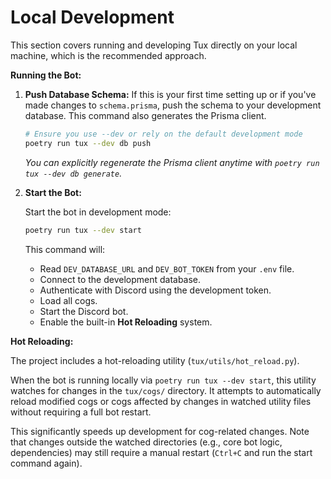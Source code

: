 # Local Development

This section covers running and developing Tux directly on your local machine, which is the recommended approach.

**Running the Bot:**

1. **Push Database Schema:**
    If this is your first time setting up or if you've made changes to `schema.prisma`, push the schema to your development database. This command also generates the Prisma client.

    ```bash
    # Ensure you use --dev or rely on the default development mode
    poetry run tux --dev db push
    ```

    *You can explicitly regenerate the Prisma client anytime with `poetry run tux --dev db generate`.*

2. **Start the Bot:**

    Start the bot in development mode:

    ```bash
    poetry run tux --dev start
    ```

    This command will:
    * Read `DEV_DATABASE_URL` and `DEV_BOT_TOKEN` from your `.env` file.
    * Connect to the development database.
    * Authenticate with Discord using the development token.
    * Load all cogs.
    * Start the Discord bot.
    * Enable the built-in **Hot Reloading** system.

**Hot Reloading:**

The project includes a hot-reloading utility (`tux/utils/hot_reload.py`).

When the bot is running locally via `poetry run tux --dev start`, this utility watches for changes in the `tux/cogs/` directory. It attempts to automatically reload modified cogs or cogs affected by changes in watched utility files without requiring a full bot restart.

This significantly speeds up development for cog-related changes. Note that changes outside the watched directories (e.g., core bot logic, dependencies) may still require a manual restart (`Ctrl+C` and run the start command again).
